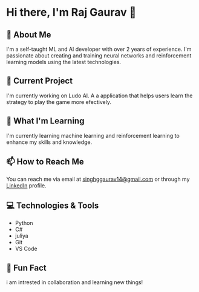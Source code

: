 # Hi there, I'm Raj Gaurav 👋

## 🚀 About Me
I'm a self-taught ML and AI developer with over 2 years of experience. I'm passionate about creating and training neural networks and reinforcement learning models using the latest technologies.

## 🔭 Current Project
I'm currently working on Ludo AI. A a application that helps users learn the strategy to play the game more efectively.

## 🌱 What I'm Learning
I'm currently learning machine learning and reinforcement learning to enhance my skills and knowledge.

## 📫 How to Reach Me
You can reach me via email at [singhggaurav14@gmail.com](mailto:singhggaurav14@gmail.com) or through my [LinkedIn](https://www.linkedin.com/in/yourusername/) profile.

## 💻 Technologies & Tools
- Python
- C#
- juliya
- Git
- VS Code

## 🌟 Fun Fact
i am intrested in collaboration and learning new things!



<!--
**rajgau/rajgau** is a ✨ _special_ ✨ repository because its `README.md` (this file) appears on your GitHub profile.

Here are some ideas to get you started:

- 🔭 I’m currently working on ...
- 🌱 I’m currently learning ...
- 👯 I’m looking to collaborate on ...
- 🤔 I’m looking for help with ...
- 💬 Ask me about ...
- 📫 How to reach me: ...
- 😄 Pronouns: ...
- ⚡ Fun fact: ...
-->
